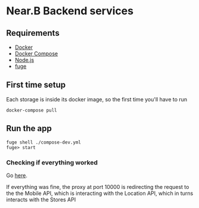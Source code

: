 # Near.B Backend services
 
## Requirements

- [Docker](https://www.docker.com/products/overview#/install_the_platform)
- [Docker Compose](https://docs.docker.com/compose/install/)
- [Node.js](https://nodejs.org/en/download/)
- [fuge](http://fuge.io/)


## First time setup

Each storage is inside its docker image, so the first time you'll have to run

`docker-compose pull`

## Run the app
```
fuge shell ./compose-dev.yml
fuge> start
```


### Checking if everything worked

Go [here](http://localhost:10000/api/location/list). 

If everything was fine, the proxy at port 10000 is redirecting the 
request to the the Mobile API, which is interacting with the Location API,
which in turns interacts with the Stores API
